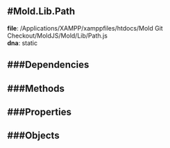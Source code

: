 
#Mold.Lib.Path
---------------------------------------

__file__: /Applications/XAMPP/xamppfiles/htdocs/Mold Git Checkout/MoldJS/Mold/Lib/Path.js  
__dna__: static  


	






###Dependencies
--------------




   
###Methods
--------------
 

 
  
###Properties
-------------


 

###Objects
------------



		
